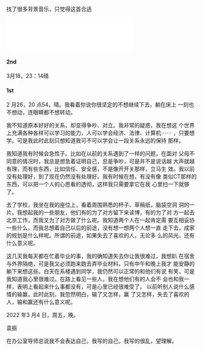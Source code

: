 找了很多背景音乐，只觉得这首合适  
<iframe frameborder="no" border="0" marginwidth="0" marginheight="0" width=330 height=86 src="//music.163.com/outchain/player?type=2&id=817880&auto=1&height=66"></iframe>

#### 2nd

3月18，23：14晴





#### 1st

2 月26，20 点54，晴。我看着你说你很坚定的不想继续下去，躺在床上
一刻也不想动，连眼睛都不想转动。

我不知道原本好好的关系，却变得争吵、对立。我非常的疑惑，我在想这
个世界上充满各种各样可以学习的能力，人可以学会经济、法律、计算机⋯⋯
，只要想学。可是我此时此刻只想知道我可不可以学会让一段关系永远的保持
那样。

我知道我有时候会急性子。比如在以前的关系遇到了一样的问题，在面对
父母不同意的情况时，我总是想急着证明自己，总是争吵，可是并不是说话越
大声就越有理，而有些东西，比如信任、安全感，不是像开开关那样，立马生
效。我以前没有处理好，到了现在仍然没有处理好。我有时候在想，有没有像
类似CT那样的东西，可以把一个人的心思看的透彻，这样我只需要拿它在我
心里扫一下就够了。

去了学校，我坐在我的座位上，看着周围熟悉的杯子、草稿纸，脑袋空洞
洞的一片。我想起我的一些朋友，他们有的为了对方留下来读博，有的为了对
方一起去北京工作，而我又为了对方做了什么呢。我知道两个人在一起肯定需
要互相妥协一些什么，而我总想着自己以后的前途，没有想一想两个人想一直
走下去，成家的规划是什么样呢。所谓的前途，如果失去了喜欢的人，无论多
么的风光，还有什么意义呢。

这几天我每天都在忙着毕业的事，我的确知道失去你让我很难过，我想趴
在宿舍与外界隔绝，可是我又必须跑来跑去弄毕业材料，只有中午和晚上我才
能安静的躺下来想这些。白天在系楼遇到同学，我仍然可以正常的和他们有说
有笑，可是我知道我心里很难过。在路上看见一些人，我在想他们有的人会不
会也和我一样，表明上看起来什么事都没有，可是心里已经很难受了。
以前听别人说什么感情的输赢，此时此刻，我忽然明白，输了又怎样，赢
了又怎样，失去了喜欢的人，输和赢还有什么意义呢。

2022 年3 月4 日，周五，晚。

袁振

在办公室导师总说我不会表达自己，我写的自己，我写的很乱，望理解。
